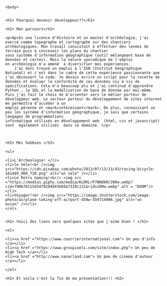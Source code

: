 <html>
    <head>
        <meta charset="utf-8" />
        <link rel="stylesheet" href="lecss.css" />
        <title>Challenge Cefim</title>
    </head>

    <body>

    
    <h1> Pourquoi devenir developpeur??</h1>
    
    <h2> Mon parcours</h2>
    
    <p>Après une licence d'Histoire et un master d'archéologie, j'ai exercé comme topographe et cartographe sur des chantiers 
    archéologiques. Mon travail consistait à effectuer des levées de terrain puis à concevoir les plans du chantier 
    sous systeme d'information géographique (outil mélangeant base de données et cartes). Mais la nature sporadique de l'emploi 
    en archéologie m'a amené  à diversifier mes expériences. 
        J'ai donc trouvé un emploi à l'IGN (Institut Géographique National) et c'est dans le cadre de cette expérience passionnante que
    j'ai découvert le code. Je devais ecrire un script pour la recette de données et évaluer la conformité de ces données vis à vis de 
    spécifications. Cela m'a beaucoup plu et j'ai continué d'apprendre Python , le SQL et la modélisation de base de donnée par moi-même.
    Puis j'ai fait le choix de m'orienter vers le métier porteur de développeur web. Le secteur porteur du développement de sites internet  me permettra d’accéder à un 
    emploi pérenne et <mark>intéressant</mark>. De plus, connaissant un peu les système d'information géographique, je sais que certains langages de programmations 
    informatique utilisés en développement web  (html, css et javascript) sont  également utilisés  dans ce domaine. </p>
    
    
    
    <h2> Mes hobbies </h2>
    
    <ul>
    
    <li>L'Archeologie! </li>
    <li>le Velo!<br /><img src="https://cdn.pixabay.com/photo/2013/07/13/13/43/racing-bicycle-161449_960_720.png" alt="un velo" /></li>
    <li>Le Retro Gaming!<br/> <img src ="https://media1.giphy.com/media/KLRRLrP7BNd6M/200w.webp?cid=790b76115d3479294d43684a7319c131&rid=200w.webp" alt = "DOOM"/></li>
    <li>Voyager!<br /><img src="https://image.shutterstock.com/image-photo/airplane-taking-off-airport-450w-559714906.jpg" alt="un                              avion" /></li>
    </ul>
   
    
    <h2> Voici des liens vers quelques sites que j'aime bien ! </h2>
    
    <ol>
    
    <li><a href ="https://www.courrierinternational.com"> Un peu d'info </a></li>
    <li><a href ="https://www.grospixels.com/site/index.php"> Un peu de High Tech </a></li>
    <li><a href ="http://www.nanarland.com"> Un peu de cinema d'auteur </a></li>
      
    </ol>
    
    <h2> Et voila c'est la fin de ma presentation!!! <h2>
    

    

